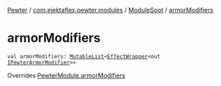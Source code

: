 [Pewter](../../index.md) / [com.ejektaflex.pewter.modules](../index.md) / [ModuleSoot](index.md) / [armorModifiers](./armor-modifiers.md)

# armorModifiers

`val armorModifiers: `[`MutableList`](https://kotlinlang.org/api/latest/jvm/stdlib/kotlin.collections/-mutable-list/index.html)`<`[`EffectWrapper`](../../com.ejektaflex.pewter.api.core/-effect-wrapper/index.md)`<out `[`IPewterArmorModifier`](../../com.ejektaflex.pewter.api.core.modifiers/-i-pewter-armor-modifier.md)`>>`

Overrides [PewterModule.armorModifiers](../../com.ejektaflex.pewter.api.core/-pewter-module/armor-modifiers.md)

